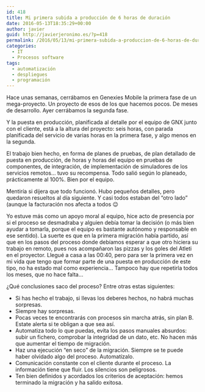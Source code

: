 ```yaml
---
id: 418
title: Mi primera subida a producción de 6 horas de duración
date: 2016-05-13T18:35:29+00:00
author: javier
guid: http://javierjeronimo.es/?p=418
permalink: /2016/05/13/mi-primera-subida-a-produccion-de-6-horas-de-duracion/
categories:
  - IT
  - Procesos software
tags:
  - automatización
  - despliegues
  - programación
---
```

Hace unas semanas, cerrábamos en Genexies Mobile la primera fase de un mega-proyecto. Un proyecto de esos de los que hacemos pocos. De meses de desarrollo. Ayer cerrábamos la segunda fase.

Y la puesta en producción, planificada al detalle por el equipo de GNX junto con el cliente, está a la altura del proyecto: seis horas, con parada planificada del servicio de varias horas en la primera fase, y algo menos en la segunda.

El trabajo bien hecho, en forma de planes de pruebas, de plan detallado de puesta en producción, de horas y horas del equipo en pruebas de componentes, de integración, de implementación de simuladores de los servicios remotos&#8230; tuvo su recompensa. Todo salió según lo planeado, prácticamente al 100%. Bien por el equipo.

Mentiría si dijera que todo funcionó. Hubo pequeños detalles, pero quedaron resueltos al día siguiente. Y casi todos estaban del &#8220;otro lado&#8221; (aunque la facturación nos afecta a todos 😉

Yo estuve más como un apoyo moral al equipo, hice acto de presencia por si el proceso se desmadraba y alguien debía tomar la decisión (o más bien ayudar a tomarla, porque el equipo es bastante autónomo y responsable en ese sentido). La suerte es que en la primera migración había partido, así que en los pasos del proceso donde debíamos esperar a que otro hiciera su trabajo en remoto, pues nos acompañaron las pizzas y los goles del Atleti en el proyector. Llegué a casa a las 00:40, pero para ser la primera vez en mi vida que tengo que formar parte de una puesta en producción de este tipo, no ha estado mal como experiencia&#8230; Tampoco hay que repetirla todos los meses, que no hace falta&#8230;

¿Qué conclusiones saco del proceso? Entre otras estas siguientes:

  * Si has hecho el trabajo, si llevas los deberes hechos, no habrá muchas sorpresas.
  * Siempre hay sorpresas.
  * Pocas veces te encontrarás con procesos sin marcha atrás, sin plan B. Estate alerta si te obligan a que sea así.
  * Automatiza todo lo que puedas, evita los pasos manuales absurdos: subir un fichero, comprobar la integridad de un dato, etc. No hacen más que aumentar el tiempo de migración.
  * Haz una ejecución &#8220;en seco&#8221; de la migración. Siempre se te puede haber olvidado algo del proceso. Automatízalo.
  * Comunicación constante con el cliente durante el proceso. La información tiene que fluir. Los silencios son peligrosos.
  * Ten bien definidos y acordados los criterios de aceptación: hemos terminado la migración y ha salido exitosa.